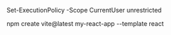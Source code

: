 Set-ExecutionPolicy -Scope CurrentUser unrestricted


npm create vite@latest my-react-app --template react

